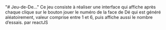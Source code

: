"# Jeu-de-De..." 
Ce jeu consiste à réaliser une interface qui affiche après chaque clique sur le bouton 
jouer le numéro de la face de Dé qui est généré aléatoirement, valeur comprise entre 
1 et 6, puis affiche aussi le nombre d’essais. 
par reactJS
